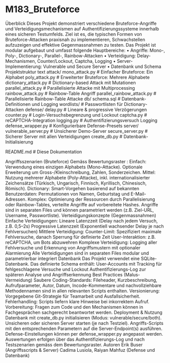 # M183_Bruteforce
Überblick
Dieses Projekt demonstriert verschiedene Bruteforce-Angriffe und Verteidigungsmechanismen auf Authentifizierungssysteme innerhalb eines sicheren Testumfelds. Ziel ist es, die typischen Formen von Bruteforce-Attacken praxisnah zu implementieren, Schwachstellen aufzuzeigen und effektive Gegenmassnahmen zu testen.
Das Projekt ist modular aufgebaut und umfasst folgende Hauptbereiche:
•	Angriffe: Mono-, Poly-, Dictionary-, Parallel-, Rainbow-Attacken
•	Verteidigung: Delay-Mechanismen, Counter/Lockout, Captcha, Logging
•	Server-Implementierung: Vulnerable und Secure Server
•	Datenbank und Schema
Projektstruktur
text
attack/
  mono_attack.py           # Einfacher Bruteforce: Ein Alphabet
  poly_attack.py           # Erweiterter Bruteforce: Mehrere Alphabete
  dictionary_attack.py     # Dictionary-based Attack mit Mutationen
  parallel_attack.py       # Parallelisierte Attacke mit Multiprocessing
  rainbow_attack.py        # Rainbow-Table Angriff
  parallel_rainbow_attack.py  # Parallelisierte Rainbow-Table Attacke
db/
  schema.sql               # Datenbank-Definitionen und Logging
  wordlists/               # Passwortlisten für Dictionary-Attacken
defense/
  delay.py                 # Lineare & progressive Verzögerungen
  counter.py               # Login-Versuchsbegrenzung und Lockout
  captcha.py               # reCAPTCHA-Integration
  logging.py               # Authentifizierungsversuch Logging
  defense_wrapper.py       # Konfigurierbare Defense-Presets
server/
  vulnerable_server.py     # Unsicherer Demo-Server
  secure_server.py         # Sicherer Server mit allen Verteidigungen
  create_db.py             # Datenbank-Initialisierung

README.md                  # Diese Dokumentation

Angriffsszenarien (Bruteforce)
Gemäss Bewertungsraster :
Einfach: Verwendung eines einzigen Alphabets (Mono-Attacke). Optionale Erweiterung um Gross-/Kleinschreibung, Zahlen, Sonderzeichen.
Mittel: Nutzung mehrerer Alphabete (Poly-Attacke), inkl. internationalisierter Zeichensätze (Türkisch, Ungarisch, Finnisch, Kyrillisch, Chinesisch, Römisch).
Dictionary: Smart-Vorgehen basierend auf bekannten Benutzerdaten: Permutationen von Namen, Geburtstag und E-Mail-Adressen.
Komplex: Optimierung der Ressourcen durch Parallelisierung oder Rainbow-Tables, verteilte Angriffe auf vorbereitete Hashes.
Angriffe sind in separaten Files und können parametriert werden (z.B. Ziel-URL, Username, Passwortliste).
Verteidigungskonzepte (Gegenmassnahmen)
Einfache Verteidigungen:
Lineare Latenzzeit (Delay nach jedem Versuch, z.B. 0,5–2s)
Progressive Latenzzeit (Exponentiell wachsender Delay je nach Fehlversuchen)
Mittlere Verteidigung:
Counter-Limit: Spezifiziert maximale Fehlversuche, danach Sperrung für definierte Zeit
User-Interaktion: z.B. reCAPTCHA, um Bots abzuwehren
Komplexe Verteidigung:
Logging aller Fehlversuche und Erkennung von Angriffsmustern mit optionaler Alarmierung
Alle Verteidigungen sind in separaten Files modular und parametrierbar integriert
Datenbank
Das Projekt verwendet eine SQLite-Datenbank. Das definierte Schema enthält:
User-Accounts mit Tracking für fehlgeschlagene Versuche und Lockout
Authentifizierungs-Log zur späteren Analyse und Angriffserkennung
Best Practices (Malus-Vermeidung)
Saubere Coding-Standards: Fileheader, Kurzbeschreibung, Aufrufparameter, Autor, Datum, Incode-Kommentare und nachvollziehbare Methodennamen sind in allen relevanten Scripts enthalten.
Versionierung: Vorgegebene Git-Strategie für Teamarbeit und Ausfallsicherheit.
Fehlerhandling: Scripts liefern klare Hinweise bei inkorrektem Aufruf.
Vorbereitung: Fragen zum Code und den Mechanismen können in Fachgesprächen sachgerecht beantwortet werden.
Deployment & Nutzung
Datenbank mit create_db.py initialisieren (Modus: vulnerable/secure/both).
Unsicheren oder sicheren Server starten (je nach Testziel).
Angriffs-Scripts mit den entsprechenden Parametern auf die Server-Endpoint(s) ausführen.
Defense-Einstellungen können per defense_wrapper.py angepasst werden.
Auswertungen erfolgen über das Authentifizierungs-Log und nach Testszenarien gemäss dem Bewertungsraster.
Autoren
Erik Buser (Angriffsscripts & Server)
Cadima Lusiola, Raiyan Mahfuz (Defense und Datenbank)
